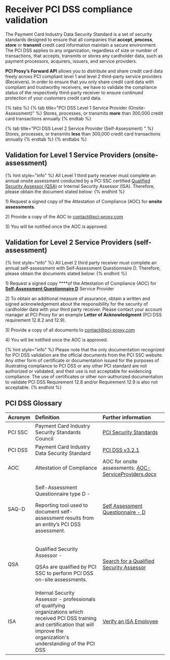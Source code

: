 # Receiver PCI DSS compliance validation

The Payment Card Industry Data Security Standard is a set of security standards designed to ensure that all companies that **accept**, **process**, **store** or **transmit** credit card information maintain a secure environment. The PCI DSS applies to any organization, regardless of size or number of transactions, that accepts, transmits or stores any cardholder data, such as payment processors, acquirers, issuers, and service providers.

**PCI Proxy’s Forward API** allows you to distribute and share credit card data freely across PCI compliant level 1 and level 2 third-party service providers \(Receivers\). In order to ensure that you only share credit card data with compliant and trustworthy receivers, we have to validate the compliance status of the respectively third-party receiver to ensure continued protection of your customers credit card data.

{% tabs %}
{% tab title="PCI DSS Level 1 Service Provider \(Onsite-Assessment\)" %}
Stores, processes, or transmits **more** than 300,000 credit card transactions annually
{% endtab %}

{% tab title="PCI DSS Level 2 Service Provider \(Self-Assessment\)    " %}
Stores, processes, or transmits **less** than 300,000 credit card transactions annually
{% endtab %}
{% endtabs %}

## **Validation for Level 1 Service Providers \(onsite-assessment\)**

{% hint style="info" %}
All Level 1 third party receiver must complete an annual onsite assessment conducted by a PCI SSC certified [Qualified Security Assessor \(QSA\)](https://www.pcisecuritystandards.org/assessors_and_solutions/qualified_security_assessors) or Internal Security Assessor \(ISA\). Therefore, please obtain the document stated below:
{% endhint %}

1\)  Request a signed copy of the Attestation of Compliance \(AOC\) for **onsite assessments**.

2\)  Provide a copy of the AOC to [contact@pci-proxy.com](mailto:contact@pci-proxy.com)

3\)  You will be notified once the AOC is approved.

## **Validation for Level 2 Service Providers \(self-assessment\)**

{% hint style="info" %}
All Level 2 third party receiver must complete an annual self-assessment with Self-Assessment Questionnaire D. Therefore, please obtain the documents stated below:
{% endhint %}

1\)  Request a signed copy ****of the Attestation of Compliance \(AOC\) for [**Self-Assessment Questionnaire D**](https://www.pcisecuritystandards.org/documents/PCI-DSS-v3_2_1-SAQ-D_ServiceProvider.pdf?agreement=true&time=1595503662823) Service Provider

2\)  To obtain an additional measure of assurance, obtain a written and signed acknowledgement about  the responsibility for the security of cardholder data with your third party receiver. Please contact your account manager at PCI Proxy for an example **Letter of Acknowledgment** \(PCI DSS requirement 12.8.2 and 12.9\).

3\)  Provide a copy of all documents to [contact@pci-proxy.com](mailto:contact@pci-proxy.com) 

4\)  You will be notified once the AOC is approved.

{% hint style="info" %}
Please note that the only documentation recognized for PCI DSS validation are the official documents from the PCI SSC website. Any other form of certificate or documentation issued for the purposes of illustrating compliance to PCI DSS or any other PCI standard are not authorized or validated, and their use is not acceptable for evidencing compliance. The use of certificates or other non-authorized documentation to validate PCI DSS Requirement 12.8 and/or Requirement 12.9 is also not acceptable.
{% endhint %}

## PCI DSS Glossary

<table>
  <thead>
    <tr>
      <th style="text-align:left">Acronym</th>
      <th style="text-align:left">Definition</th>
      <th style="text-align:left">Further information</th>
    </tr>
  </thead>
  <tbody>
    <tr>
      <td style="text-align:left">PCI SSC</td>
      <td style="text-align:left">Payment Card Industry Security Standards Council</td>
      <td style="text-align:left"><a href="https://www.pcisecuritystandards.org/">PCI Security Standards</a>
      </td>
    </tr>
    <tr>
      <td style="text-align:left">PCI DSS</td>
      <td style="text-align:left">Payment Card Industry Data Security Standard</td>
      <td style="text-align:left"><a href="https://www.pcisecuritystandards.org/documents/PCI_DSS_v3-2-1.pdf?agreement=true">PCI DSS v3.2.1</a>
      </td>
    </tr>
    <tr>
      <td style="text-align:left">AOC</td>
      <td style="text-align:left">Attestation of Compliance</td>
      <td style="text-align:left">AOC for onsite assessments: <a href="https://www.pcisecuritystandards.org/documents/PCI-DSS-v3_2_1-AOC-ServiceProviders.docx?agreement=true&amp;time=1595506976845">AOC-ServiceProviders.docx</a>
      </td>
    </tr>
    <tr>
      <td style="text-align:left">SAQ-D</td>
      <td style="text-align:left">
        <p>Self-Assessment Questionnaire type D -</p>
        <p>Reporting tool used to document self-assessment results from an entity&#x2019;s
          PCI DSS assessment.</p>
      </td>
      <td style="text-align:left"><a href="https://www.pcisecuritystandards.org/documents/PCI-DSS-v3_2_1-SAQ-D_ServiceProvider.pdf?agreement=true&amp;time=1595503662823">Self Assessment Questionnaire - D</a>
      </td>
    </tr>
    <tr>
      <td style="text-align:left">QSA</td>
      <td style="text-align:left">
        <p>Qualified Security Assessor -</p>
        <p>QSAs are qualified by PCI SSC to perform PCI DSS on-site assessments.</p>
      </td>
      <td style="text-align:left"><a href="https://www.pcisecuritystandards.org/assessors_and_solutions/qualified_security_assessors">Search for a Qualified Security Assessor</a>
      </td>
    </tr>
    <tr>
      <td style="text-align:left">ISA</td>
      <td style="text-align:left">Internal Security Assessor - professionals of qualifying organizations
        which received PCI DSS training and certification that will improve the
        organization&apos;s understanding of the PCI DSS</td>
      <td style="text-align:left"><a href="https://www.pcisecuritystandards.org/assessors_and_solutions/internal_security_assessors">Verify an ISA Employee</a>
      </td>
    </tr>
  </tbody>
</table>





